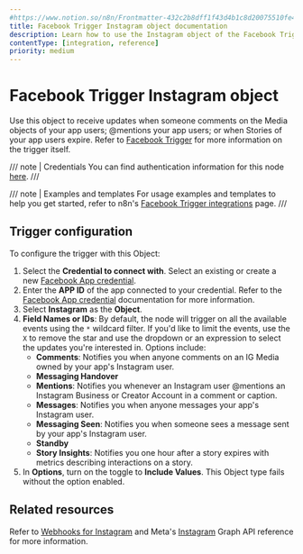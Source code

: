 ```yaml
---
#https://www.notion.so/n8n/Frontmatter-432c2b8dff1f43d4b1c8d20075510fe4
title: Facebook Trigger Instagram object documentation
description: Learn how to use the Instagram object of the Facebook Trigger node in n8n. Follow technical documentation to integrate the Facebook Trigger node's Instagram object into your workflows.
contentType: [integration, reference]
priority: medium
---
```


# Facebook Trigger Instagram object

Use this object to receive updates when someone comments on the Media objects of your app users; @mentions your app users; or when Stories of your app users expire. Refer to [Facebook Trigger](/integrations/builtin/trigger-nodes/n8n-nodes-base.facebooktrigger/index.md) for more information on the trigger itself.

/// note | Credentials
You can find authentication information for this node [here](/integrations/builtin/credentials/facebookapp.md).
///

///  note  | Examples and templates
For usage examples and templates to help you get started, refer to n8n's [Facebook Trigger integrations](https://n8n.io/integrations/facebook-trigger/) page.
///

## Trigger configuration

To configure the trigger with this Object:

1. Select the **Credential to connect with**. Select an existing or create a new [Facebook App credential](/integrations/builtin/credentials/facebookapp.md).
1. Enter the **APP ID** of the app connected to your credential. Refer to the [Facebook App credential](/integrations/builtin/credentials/facebookapp.md) documentation for more information.
1. Select **Instagram** as the **Object**.
1. **Field Names or IDs**: By default, the node will trigger on all the available events using the `*` wildcard filter. If you'd like to limit the events, use the `X` to remove the star and use the dropdown or an expression to select the updates you're interested in. Options include:
    * **Comments**: Notifies you when anyone comments on an IG Media owned by your app's Instagram user.
    * **Messaging Handover**
    * **Mentions**: Notifies you whenever an Instagram user @mentions an Instagram Business or Creator Account in a comment or caption.
    * **Messages**: Notifies you when anyone messages your app's Instagram user.
    * **Messaging Seen**: Notifies you when someone sees a message sent by your app's Instagram user.
    * **Standby**
    * **Story Insights**: Notifies you one hour after a story expires with metrics describing interactions on a story.
1. In **Options**, turn on the toggle to **Include Values**. This Object type fails without the option enabled.

## Related resources

Refer to [Webhooks for Instagram](https://developers.facebook.com/docs/graph-api/webhooks/getting-started/webhooks-for-instagram) and Meta's [Instagram](https://developers.facebook.com/docs/graph-api/webhooks/reference/instagram/) Graph API reference for more information.
